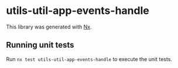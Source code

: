 # utils-util-app-events-handle

This library was generated with [Nx](https://nx.dev).

## Running unit tests

Run `nx test utils-util-app-events-handle` to execute the unit tests.

